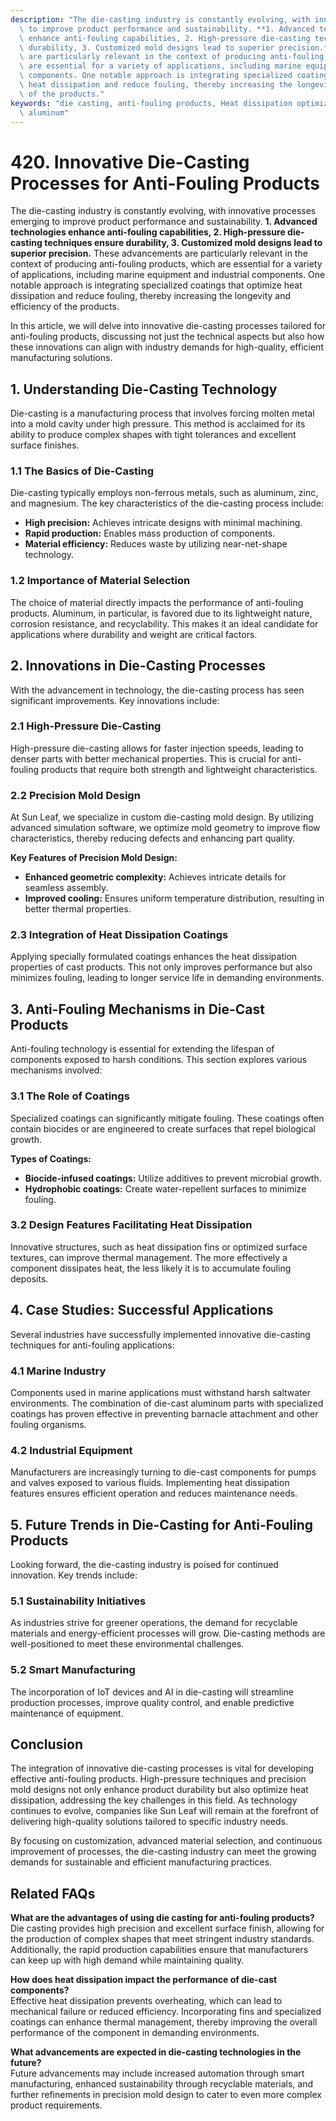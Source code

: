 ```yaml
---
description: "The die-casting industry is constantly evolving, with innovative processes emerging\
  \ to improve product performance and sustainability. **1. Advanced technologies\
  \ enhance anti-fouling capabilities, 2. High-pressure die-casting techniques ensure\
  \ durability, 3. Customized mold designs lead to superior precision.** These advancements\
  \ are particularly relevant in the context of producing anti-fouling products, which\
  \ are essential for a variety of applications, including marine equipment and industrial\
  \ components. One notable approach is integrating specialized coatings that optimize\
  \ heat dissipation and reduce fouling, thereby increasing the longevity and efficiency\
  \ of the products."
keywords: "die casting, anti-fouling products, Heat dissipation optimization design, Die-cast\
  \ aluminum"
---
```

# 420. Innovative Die-Casting Processes for Anti-Fouling Products

The die-casting industry is constantly evolving, with innovative processes emerging to improve product performance and sustainability. **1. Advanced technologies enhance anti-fouling capabilities, 2. High-pressure die-casting techniques ensure durability, 3. Customized mold designs lead to superior precision.** These advancements are particularly relevant in the context of producing anti-fouling products, which are essential for a variety of applications, including marine equipment and industrial components. One notable approach is integrating specialized coatings that optimize heat dissipation and reduce fouling, thereby increasing the longevity and efficiency of the products.

In this article, we will delve into innovative die-casting processes tailored for anti-fouling products, discussing not just the technical aspects but also how these innovations can align with industry demands for high-quality, efficient manufacturing solutions.

## **1. Understanding Die-Casting Technology**

Die-casting is a manufacturing process that involves forcing molten metal into a mold cavity under high pressure. This method is acclaimed for its ability to produce complex shapes with tight tolerances and excellent surface finishes. 

### **1.1 The Basics of Die-Casting**
Die-casting typically employs non-ferrous metals, such as aluminum, zinc, and magnesium. The key characteristics of the die-casting process include:

- **High precision:** Achieves intricate designs with minimal machining.
- **Rapid production:** Enables mass production of components.
- **Material efficiency:** Reduces waste by utilizing near-net-shape technology.

### **1.2 Importance of Material Selection**
The choice of material directly impacts the performance of anti-fouling products. Aluminum, in particular, is favored due to its lightweight nature, corrosion resistance, and recyclability. This makes it an ideal candidate for applications where durability and weight are critical factors.

## **2. Innovations in Die-Casting Processes**

With the advancement in technology, the die-casting process has seen significant improvements. Key innovations include:

### **2.1 High-Pressure Die-Casting**
High-pressure die-casting allows for faster injection speeds, leading to denser parts with better mechanical properties. This is crucial for anti-fouling products that require both strength and lightweight characteristics.

### **2.2 Precision Mold Design**
At Sun Leaf, we specialize in custom die-casting mold design. By utilizing advanced simulation software, we optimize mold geometry to improve flow characteristics, thereby reducing defects and enhancing part quality. 

**Key Features of Precision Mold Design:**
- **Enhanced geometric complexity:** Achieves intricate details for seamless assembly.
- **Improved cooling:** Ensures uniform temperature distribution, resulting in better thermal properties.

### **2.3 Integration of Heat Dissipation Coatings**
Applying specially formulated coatings enhances the heat dissipation properties of cast products. This not only improves performance but also minimizes fouling, leading to longer service life in demanding environments.

## **3. Anti-Fouling Mechanisms in Die-Cast Products**

Anti-fouling technology is essential for extending the lifespan of components exposed to harsh conditions. This section explores various mechanisms involved:

### **3.1 The Role of Coatings**
Specialized coatings can significantly mitigate fouling. These coatings often contain biocides or are engineered to create surfaces that repel biological growth. 

**Types of Coatings:**
- **Biocide-infused coatings:** Utilize additives to prevent microbial growth.
- **Hydrophobic coatings:** Create water-repellent surfaces to minimize fouling.

### **3.2 Design Features Facilitating Heat Dissipation**
Innovative structures, such as heat dissipation fins or optimized surface textures, can improve thermal management. The more effectively a component dissipates heat, the less likely it is to accumulate fouling deposits.

## **4. Case Studies: Successful Applications**

Several industries have successfully implemented innovative die-casting techniques for anti-fouling applications:

### **4.1 Marine Industry**
Components used in marine applications must withstand harsh saltwater environments. The combination of die-cast aluminum parts with specialized coatings has proven effective in preventing barnacle attachment and other fouling organisms.

### **4.2 Industrial Equipment**
Manufacturers are increasingly turning to die-cast components for pumps and valves exposed to various fluids. Implementing heat dissipation features ensures efficient operation and reduces maintenance needs.

## **5. Future Trends in Die-Casting for Anti-Fouling Products**

Looking forward, the die-casting industry is poised for continued innovation. Key trends include:

### **5.1 Sustainability Initiatives**
As industries strive for greener operations, the demand for recyclable materials and energy-efficient processes will grow. Die-casting methods are well-positioned to meet these environmental challenges.

### **5.2 Smart Manufacturing**
The incorporation of IoT devices and AI in die-casting will streamline production processes, improve quality control, and enable predictive maintenance of equipment.

## **Conclusion**

The integration of innovative die-casting processes is vital for developing effective anti-fouling products. High-pressure techniques and precision mold designs not only enhance product durability but also optimize heat dissipation, addressing the key challenges in this field. As technology continues to evolve, companies like Sun Leaf will remain at the forefront of delivering high-quality solutions tailored to specific industry needs.

By focusing on customization, advanced material selection, and continuous improvement of processes, the die-casting industry can meet the growing demands for sustainable and efficient manufacturing practices.

## Related FAQs

**What are the advantages of using die casting for anti-fouling products?**  
Die casting provides high precision and excellent surface finish, allowing for the production of complex shapes that meet stringent industry standards. Additionally, the rapid production capabilities ensure that manufacturers can keep up with high demand while maintaining quality.

**How does heat dissipation impact the performance of die-cast components?**  
Effective heat dissipation prevents overheating, which can lead to mechanical failure or reduced efficiency. Incorporating fins and specialized coatings can enhance thermal management, thereby improving the overall performance of the component in demanding environments.

**What advancements are expected in die-casting technologies in the future?**  
Future advancements may include increased automation through smart manufacturing, enhanced sustainability through recyclable materials, and further refinements in precision mold design to cater to even more complex product requirements.
